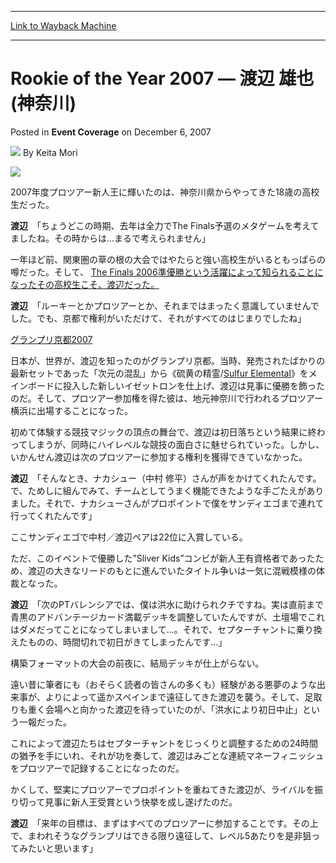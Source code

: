 
---
[Link to Wayback Machine](https://web.archive.org/web/20211203183938/https://magic.wizards.com/en/articles/archive/event-coverage/rookie-year-2007-%E2%80%95-%E6%B8%A1%E8%BE%BA-%E9%9B%84%E4%B9%9F%E7%A5%9E%E5%A5%88%E5%B7%9D-2007-12-06)

[_metadata_:author]:- "Keita Mori"
[_metadata_:description]:- "2007年度プロツアー新人王に輝いたのは、神奈川県からやってきた18歳の高校生だった。 渡辺　「ちょうどこの時期、去年は全力でThe Finals予選のメタゲームを考えてましたね。その時からは...まるで考えられません」 一年ほど前、関東圏の草の根の大会ではやたらと強い高校生がいるともっぱらの噂だった。そして、 The Finals 2006準優勝という活躍によって知られることになったその高校生こそ、渡辺だった。 渡辺　「ルーキーとかプロツアーとか、それまではまったく意識していませんでした。でも、京都で権利がいただけて、それがすべてのはじまりでしたね」 グランプリ京都2007 日本が、世界が、渡辺を知ったのがグランプリ京都。当時、発売されたばかりの最新セットであった「次元の混乱」から《硫黄の精霊/Sulfur"
[_metadata_:generator]:- "Drupal 7 (http://drupal.org)"
[_metadata_:node]:- "435111"
[_metadata_:publish_date]:- "2007-12-06"
[_metadata_:source]:- "div-main-content"
[_metadata_:title]:- "Rookie of the Year 2007 ― 渡辺 雄也(神奈川)"
[_metadata_:wayback_capture_timestamp]:- "2021-12-03 18:39:38"
[_metadata_:wayback_raw_url]:- "https://web.archive.org/web/20211203183938id_/https://magic.wizards.com/en/articles/archive/event-coverage/rookie-year-2007-%E2%80%95-%E6%B8%A1%E8%BE%BA-%E9%9B%84%E4%B9%9F%E7%A5%9E%E5%A5%88%E5%B7%9D-2007-12-06"
[_metadata_:wayback_url]:- "https://magic.wizards.com/en/articles/archive/event-coverage/rookie-year-2007-%E2%80%95-%E6%B8%A1%E8%BE%BA-%E9%9B%84%E4%B9%9F%E7%A5%9E%E5%A5%88%E5%B7%9D-2007-12-06"
---


Rookie of the Year 2007 ― 渡辺 雄也(神奈川)
====================================



 Posted in **Event Coverage**
 on December 6, 2007 






![](https://media.magic.wizards.com/styles/auth_small/public/generic-avatar-150_5.png)
By Keita Mori












![](https://media.magic.wizards.com/image_legacy_migration//sideboard/images/worlds07/RoY.jpg)


2007年度プロツアー新人王に輝いたのは、神奈川県からやってきた18歳の高校生だった。


**渡辺**　「ちょうどこの時期、去年は全力でThe Finals予選のメタゲームを考えてましたね。その時からは...まるで考えられません」


一年ほど前、関東圏の草の根の大会ではやたらと強い高校生がいるともっぱらの噂だった。そして、 [The Finals 2006準優勝という活躍によって知られることになったその高校生こそ、渡辺だった。](http://mtg.takaratomy.co.jp/tc/finals/2006/24_fin/index.html)


**渡辺**　「ルーキーとかプロツアーとか、それまではまったく意識していませんでした。でも、京都で権利がいただけて、それがすべてのはじまりでしたね」


[グランプリ京都2007](http://www.wizards.com/default.asp?x=mtgevent/gpkyo07ja/welcome)


日本が、世界が、渡辺を知ったのがグランプリ京都。当時、発売されたばかりの最新セットであった「次元の混乱」から《硫黄の精霊/[Sulfur Elemental](https://gatherer.wizards.com/Pages/Card/Details.aspx?name=Sulfur+Elemental)》をメインボードに投入した新しいイゼットロンを仕上げ、渡辺は見事に優勝を飾ったのだ。そして、プロツアー参加権を得た彼は、地元神奈川で行われるプロツアー横浜に出場することになった。


初めて体験する競技マジックの頂点の舞台で、渡辺は初日落ちという結果に終わってしまうが、同時にハイレベルな競技の面白さに魅せられていった。しかし、いかんせん渡辺は次のプロツアーに参加する権利を獲得できていなかった。


**渡辺**　「そんなとき、ナカシュー（中村 修平）さんが声をかけてくれたんです。で、ためしに組んでみて、チームとしてうまく機能できたような手ごたえがありました。それで、ナカシューさんがプロポイントで僕をサンディエゴまで連れて行ってくれたんです」


ここサンディエゴで中村／渡辺ペアは22位に入賞している。


ただ、このイベントで優勝した”Sliver Kids”コンビが新人王有資格者であったため、渡辺の大きなリードのもとに進んでいたタイトル争いは一気に混戦模様の体裁となった。


**渡辺**　「次のPTバレンシアでは、僕は洪水に助けられクチですね。実は直前まで青黒のアドバンテージカード満載デッキを調整していたんですが、土壇場でこれはダメだってことになってしまいまして...。それで、セプターチャントに乗り換えたものの、時間切れで初日がきてしまったんです...」


構築フォーマットの大会の前夜に、結局デッキが仕上がらない。


遠い昔に筆者にも（おそらく読者の皆さんの多くも）経験がある悪夢のような出来事が、よりによって遥かスペインまで遠征してきた渡辺を襲う。そして、足取りも重く会場へと向かった渡辺を待っていたのが、「洪水により初日中止」という一報だった。


これによって渡辺たちはセプターチャントをじっくりと調整するための24時間の猶予を手にいれ、それが功を奏して、渡辺はみごとな連続マネーフィニッシュをプロツアーで記録することになったのだ。


かくして、堅実にプロツアーでプロポイントを重ねてきた渡辺が、ライバルを振り切って見事に新人王受賞という快挙を成し遂げたのだ。


**渡辺**　「来年の目標は、まずはすべてのプロツアーに参加することです。その上で、まわれそうなグランプリはできる限り遠征して、レベル5あたりを是非狙ってみたいと思います」








